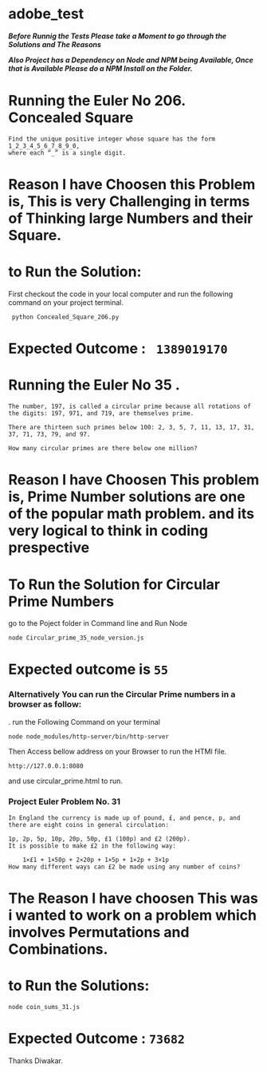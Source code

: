 # adobe_test
***Before Runnig the Tests Please take a Moment to go through the Solutions and The Reasons***

***Also Project has a Dependency on Node and NPM being Available, Once that is Available Please do a NPM Install on the Folder.***

# Running the Euler No 206. Concealed Square
```
Find the unique positive integer whose square has the form 1_2_3_4_5_6_7_8_9_0,
where each “_” is a single digit.
```
# Reason I have Choosen this Problem is, This is very Challenging in terms of Thinking large Numbers and their Square.
# to Run the Solution:
First checkout the code in your local computer and run the following command on your project terminal.
```
 python Concealed_Square_206.py

```
# Expected Outcome : ``` 1389019170```

# Running the Euler No 35 .
```
The number, 197, is called a circular prime because all rotations of the digits: 197, 971, and 719, are themselves prime.

There are thirteen such primes below 100: 2, 3, 5, 7, 11, 13, 17, 31, 37, 71, 73, 79, and 97.

How many circular primes are there below one million?
```
# Reason I have Choosen This problem is, Prime Number solutions are one of the popular math problem. and its very logical to think in coding prespective
# To Run the Solution for Circular Prime Numbers

go to the Poject folder in Command line and Run Node
```
node Circular_prime_35_node_version.js
```
# Expected outcome is ```55```

### Alternatively You can run the Circular Prime numbers in a browser as follow:
. run the Following  Command on your terminal
```
node node_modules/http-server/bin/http-server

```
Then Access bellow address on your Browser to run the HTMl file.
```
http://127.0.0.1:8080
```
and use circular_prime.html to run.



### Project Euler Problem No. 31
```
In England the currency is made up of pound, £, and pence, p, and there are eight coins in general circulation:

1p, 2p, 5p, 10p, 20p, 50p, £1 (100p) and £2 (200p).
It is possible to make £2 in the following way:

    1×£1 + 1×50p + 2×20p + 1×5p + 1×2p + 3×1p
How many different ways can £2 be made using any number of coins?
```
# The Reason I have choosen This was i wanted to work on a problem which involves Permutations and Combinations.
# to Run the Solutions:
```
node coin_sums_31.js
```
# Expected Outcome : ```73682```

Thanks
Diwakar.